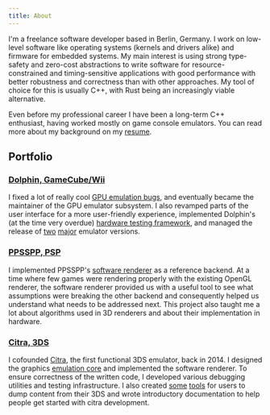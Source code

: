 ```yaml
---
title: About
---
```

I'm a freelance software developer based in Berlin, Germany. I work on low-level software like operating systems (kernels and drivers alike) and firmware for embedded systems. My main interest is using strong type-safety and zero-cost abstractions to write software for resource-constrained and timing-sensitive applications with good performance with better robustness and correctness than with other approaches. My tool of choice for this is usually C++, with Rust being an increasingly viable alternative.

Even before my professional career I have been a long-term C++ enthusiast, having worked mostly on game console emulators. You can read more about my background on my [resume](/resources/resume.pdf).

## Portfolio

### [Dolphin, GameCube/Wii](https://dolphin-emu.org)

I fixed a lot of really cool [GPU emulation bugs](https://dolphin-emu.org/blog/2014/03/15/pixel-processing-problems), and eventually became the maintainer of the GPU emulator subsystem. I also revamped parts of the user interface for a more user-friendly experience, implemented Dolphin's (at the time very overdue) [hardware testing framework](https://github.com/dolphin-emu/hwtests), and managed the release of [two](https://forums.dolphin-emu.org/Thread-dolphin-3-0-release-announcement) [major](https://forums.dolphin-emu.org/Thread-red-notice-2-announcement-dolphin-3-5-release-announcement) emulator versions.

### [PPSSPP, PSP](https://ppsspp.org)

I implemented PPSSPP's [software renderer](https://github.com/hrydgard/ppsspp/commits/74eafcab1afaf6c291e22e8ed69d3cf607ea7e16/GPU/Software) as a reference backend. At a time where few games were rendering properly with the existing OpenGL renderer, the software renderer provided us with a useful tool to see what assumptions were breaking the other backend and consequently helped us understand what needs to be addressed next. This project also taught me a lot about algorithms used in 3D renderers and about their implementation in hardware.

### [Citra, 3DS](https://citra-emu.org)

I cofounded [Citra](https://github.com/citra-emu/citra), the first functional 3DS emulator, back in 2014. I designed the graphics [emulation core](https://github.com/citra-emu/citra/tree/master/src/video_core) and implemented the software renderer. To ensure correctness of the written code, I developed various debugging utilities and testing infrastructure. I also created [some](https://github.com/citra-emu/uncart) [tools](https://github.com/neobrain/braindump) for users to dump content from their 3DS and wrote introductory documentation to help people get started with citra development.
